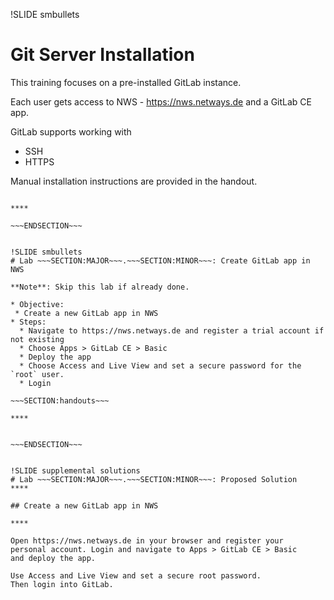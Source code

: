 !SLIDE smbullets
# Git Server Installation

This training focuses on a pre-installed GitLab instance.

Each user gets access to NWS - https://nws.netways.de
and a GitLab CE app.

GitLab supports working with

* SSH
* HTTPS

Manual installation instructions are provided in the
handout.

~~~SECTION:handouts~~~

****

~~~ENDSECTION~~~


!SLIDE smbullets
# Lab ~~~SECTION:MAJOR~~~.~~~SECTION:MINOR~~~: Create GitLab app in NWS

**Note**: Skip this lab if already done.

* Objective:
 * Create a new GitLab app in NWS
* Steps:
  * Navigate to https://nws.netways.de and register a trial account if not existing
  * Choose Apps > GitLab CE > Basic
  * Deploy the app
  * Choose Access and Live View and set a secure password for the `root` user.
  * Login

~~~SECTION:handouts~~~

****


~~~ENDSECTION~~~


!SLIDE supplemental solutions
# Lab ~~~SECTION:MAJOR~~~.~~~SECTION:MINOR~~~: Proposed Solution
****

## Create a new GitLab app in NWS

****

Open https://nws.netways.de in your browser and register your
personal account. Login and navigate to Apps > GitLab CE > Basic
and deploy the app.

Use Access and Live View and set a secure root password.
Then login into GitLab.
